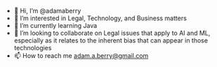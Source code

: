 - 👋 Hi, I’m @adamaberry
- 👀 I’m interested in Legal, Technology, and Business matters
- 🌱 I’m currently learning Java
- 💞️ I’m looking to collaborate on Legal issues that apply to AI and ML, especially as it relates to the inherent bias that can appear in those technologies
- 📫 How to reach me adam.a.berry@gmail.com

<!---
adamaberry/adamaberry is a ✨ special ✨ repository because its `README.md` (this file) appears on your GitHub profile.
You can click the Preview link to take a look at your changes.
--->
